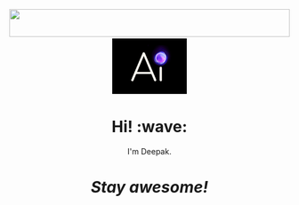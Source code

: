 
<div align='center'><img src="https://github.com/alvon-X/alvon-X/blob/master/assets/AI_gif_4.gif" width=100% height=50/></div>

<div align='center'><img src="https://github.com/alvon-X/alvon-X/blob/master/assets/AI_gif_3.gif" height=100/></div>

<h1 align='center'> Hi! :wave:</h1>
<p align='center'>
I'm Deepak.
</p>
<h1 align='center'><i>Stay awesome!</i></h1>
